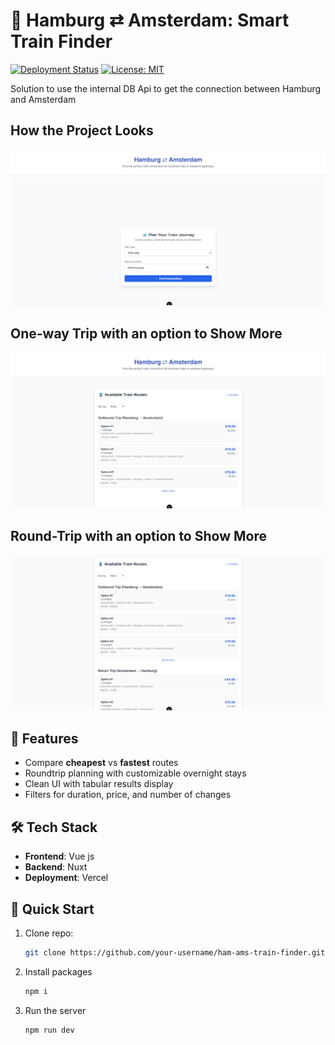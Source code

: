 # 🚄 Hamburg ⇄ Amsterdam: Smart Train Finder

[![Deployment Status](https://img.shields.io/badge/deployed%20on-Vercel-black?style=flat&logo=vercel)](https://your-deployment-link.vercel.app)
[![License: MIT](https://img.shields.io/badge/License-MIT-yellow.svg)](https://opensource.org/licenses/MIT)

Solution to use the internal DB Api to get the connection between Hamburg and Amsterdam

## How the Project Looks

![Project Screenshot](./main-screenshot.png)


## One-way Trip with an option to Show More
![Project Screenshot](./one-way-trip-screenshot.png)


## Round-Trip with an option to Show More
![Project Screenshot](./round-trip-screenshot.png)

## 🌟 Features

- Compare **cheapest** vs **fastest** routes
- Roundtrip planning with customizable overnight stays
- Clean UI with tabular results display
- Filters for duration, price, and number of changes

## 🛠 Tech Stack

- **Frontend**: Vue js
- **Backend**: Nuxt
- **Deployment**: Vercel

## 🚀 Quick Start

1. Clone repo:
   ```bash
   git clone https://github.com/your-username/ham-ams-train-finder.git

2. Install packages
   ```bash
   npm i

3. Run the server
   ```bash
   npm run dev
